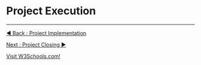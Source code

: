 # Project Execution



















---
[◀ Back : Project Implementation](C_PROJECT_IMPLEMENTATION.md)  

[Next : Project Closing ▶](E_PROJECT_CLOSING.md)

 <a href="https://github.com/rootReb0rn/iMedic/blob/main/Documentation/E_PROJECT_CLOSING.md">Visit W3Schools.com!</a> 
